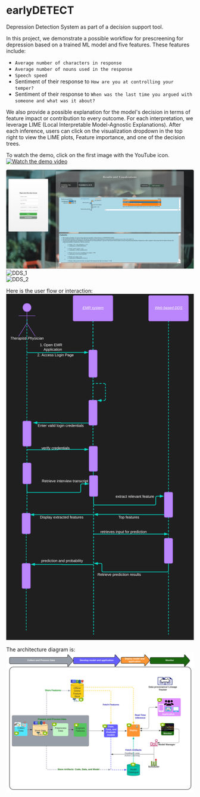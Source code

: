 # earlyDETECT

Depression Detection System as part of a decision support tool.

In this project, we demonstrate a possible workflow for prescreening for depression based on a trained ML model and five features. These features include:
- `Average number of characters in response`
- `Average number of nouns used in the response`
- `Speech speed`
- Sentiment of their response to `How are you at controlling your temper?`
- Sentiment of their response to `When was the last time you argued with someone and what was it about?`

We also provide a possible explanation for the model's decision in terms of feature impact or contribution to every outcome. For each interpretation, we leverage LIME (Local Interpretable Model-Agnostic Explanations). After each inference, users can click on the visualization dropdown in the top right to view the LIME plots, Feature importance, and one of the decision trees.

To watch the demo, click on the first image with the YouTube icon.  
[![Watch the demo video](./for_readme/interface_1.png)](http://www.youtube.com/watch?v=k5R3xtf2gWU)

![DDS_0](./for_readme/interface_2.png)  
![DDS_1](https://github.com/MustaphaU/earlyDETECT/raw/main/assets/123378149/74e67d9d-ea39-4397-8895-c1452b944652.png)  
![DDS_2](https://github.com/MustaphaU/earlyDETECT/raw/main/assets/123378149/ba5a8ce7-ab84-42dd-97c7-415135ba0989.png)

Here is the user flow or interaction:  
![DDS_3](./for_readme/user_interaction.png)

The architecture diagram is:  
![DDS_4](./for_readme/architecture_dds.png)
